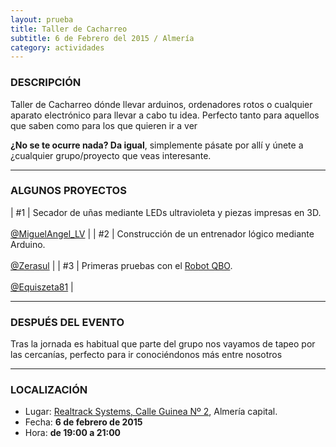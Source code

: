 ```yaml
---
layout: prueba
title: Taller de Cacharreo
subtitle: 6 de Febrero del 2015 / Almería
category: actividades
---
```


### DESCRIPCIÓN

Taller de Cacharreo dónde llevar arduinos, ordenadores rotos o cualquier
aparato electrónico para llevar a cabo tu idea. Perfecto tanto para aquellos
que saben como para los que quieren ir a ver

**¿No se te ocurre nada? Da igual**, simplemente pásate por allí y únete a
¿cualquier grupo/proyecto que veas interesante.

---

### ALGUNOS PROYECTOS

| #1 |	Secador de uñas mediante LEDs ultravioleta y piezas impresas en 3D. <br><br> [@MiguelAngel_LV][1] |
| #2 | Construcción de un entrenador lógico mediante Arduino. <br><br> [@Zerasul][2] |
| #3 | Primeras pruebas con el [Robot QBO][4]. <br><br> [@Equiszeta81][3] |

---

### DESPUÉS DEL EVENTO

Tras la jornada es habitual que parte del grupo nos vayamos de tapeo por las cercanías, perfecto para ir conociéndonos más entre nosotros

---

### LOCALIZACIÓN

* Lugar: [Realtrack Systems, Calle Guinea Nº 2][5], Almería capital.
* Fecha: **6 de febrero de 2015**
* Hora: **de 19:00 a 21:00**

[1]: https://twitter.com/miguelangel_lv
[2]: https://twitter.com/zerasul
[3]: https://twitter.com/equiszeta81
[4]: https://www.youtube.com/watch?v=TphFUYRAx_c
[5]: http://bit.ly/RealTrackSystems
